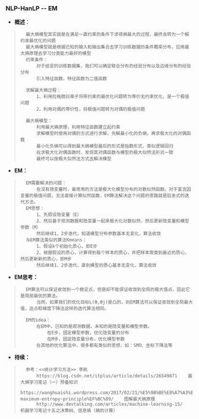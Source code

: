 ### NLP-HanLP -- EM
- **概述**：
>       最大熵模型其实就是在满足一直约束的条件下求得熵最大的过程，最终会转为一个解约束最优化的问题
>       最大熵模型就是根据已知的输入和输出集合去学习训练数据的条件概率分布，应用最大熵原理去学习分类能力最好的模型
>       约束条件：
>           对于给定的训练数据集，我们可以确定联合分布的经验分布以及边缘分布的经验分布
>           引入特征函数，特征函数为二值函数
>
>       求解最大熵过程：
>           1、利用拉格朗日乘子将带约束的最优化问题转为等价无约束优化，是一个极值问题
>           2、利用对偶的等价性，将极值问题转为对偶的极值问题
>
>       最大熵模型：
>           利用最大熵原理，利用特征函数建立起约束
>           求解模型时使用对偶的方式进行求解，先解最小化的负熵，再求极大化的对偶函数
>           最小化负熵可以得到最大熵模型最后的形式是指数形式，类似逻辑回归
>           在求极大化对偶函数时，发现其对偶函数与模型的极大似然法形式一致
>           最终可以按极大似然法方式去解决模型
>

- **EM：**
>       EM需要解决的问题：
>           在没有隐变量时，最常用的方法是极大化模型分布的对数似然函数。对于富含因变量的极值问题，无法直接计算似然函数，EM算法解决这个问题的思路就是启发式的迭代方法。
>       EM思想：
>           1、先假设隐变量（E）
>           2、然后基于观测数据和隐变量一起来极大化对数似然，然后更新隐变量和模型参数（M）
>           然后继续1、2步迭代，知道模型分布参数基本无变化，算法收敛
>       与EM算法类似的算法Kmeans：
>           1、假设k个初始化质心，即E步
>           2、根据假设的质心，计算得到每个样本的质心，并把样本聚类到最近的质心，然后更新新的质心，即M步
>           然后继续1、2步迭代，直到模型的质心基本无变化，算法收敛
>

- **EM思考：**
>       EM算法可以保证收敛到一个稳定点，但是却不能保证收敛到全局的极大值点，因此它是局部最优的算法。
>           当然，如果我们的优化目标L(θ,θj)是凸的，则EM算法可以保证收敛到全局最大值，这点和梯度下降法这样的迭代算法相同。
>
>       EM的idea：
>           在EM中，已知的是观测数据，未知的是隐变量和模型参数。
>               在E步，固定模型参数，优化隐变量的分布
>               在M步，固定隐变量分布，优化模型参数
>           在其他的优化算法中，很多都有类似的思想，如：SMO、坐标下降法等
>
>
>
>
>
>
>
>
>
>
>
>
>
>
>
>

- **待续：**
>       参考：<<统计学习方法>> 李航
>           https://blog.csdn.net/itplus/article/details/26549871    最大熵学习笔记（一）预备知识
>           https://wanghuaishi.wordpress.com/2017/02/21/%E5%9B%BE%E8%A7%A3%E6%9C%80%E5%A4%A7%E7%86%B5%E5%8E%9F%E7%90%86%EF%BC%88the-maximum-entropy-principle%EF%BC%89/    图解最大熵原理
>           http://www.devtalking.com/articles/machine-learning-15/    机器学习笔记十五之决策树、信息熵（熵的计算）
>
>
>
>
>
>
>
>
>
>
>
>
>
>
>
>
>
>
>
>
>
>
>
>
